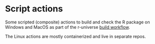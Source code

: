 # Script actions

Some scripted (composite) actions to build and check the R package on Windows and MacOS as part of the r-universe [build workflow](https://github.com/tempbioc/workflows).

The Linux actions are mostly containerized and live in separate repos.
